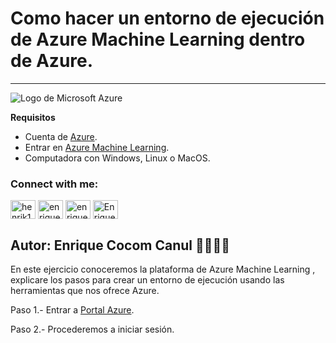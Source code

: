 # Como hacer un entorno de ejecución de Azure Machine Learning dentro de Azure.
-----------------------------

![Logo de Microsoft Azure](https://github.com/EnriqueCocom/PracticasAZ-900/blob/main/entorno-ejecuci%C3%B3n%20de%20ML/imagenes/azure.png)

**Requisitos**
- Cuenta de [Azure](https://azure.microsoft.com/es-mx/free/students/).
- Entrar en [Azure Machine Learning](https://ml.azure.com/home).
- Computadora con Windows, Linux o MacOS.


<h3 align="left">Connect with me:</h3>
<p align="left">
<a href="https://twitter.com/Henrik1493" target="blank"><img align="center" src="https://raw.githubusercontent.com/rahuldkjain/github-profile-readme-generator/master/src/images/icons/Social/twitter.svg" alt="henrik1493" height="30" width="40" /></a>
<a href="https://www.linkedin.com/in/enriquecocom/" target="blank"><img align="center" src="https://raw.githubusercontent.com/rahuldkjain/github-profile-readme-generator/master/src/images/icons/Social/linked-in-alt.svg" alt="enriquecocom" height="30" width="40" /></a>
<a href="https://www.instagram.com/enrique_cocom04/" target="blank"><img align="center" src="https://raw.githubusercontent.com/rahuldkjain/github-profile-readme-generator/master/src/images/icons/Social/instagram.svg" alt="enrique_cocom04" height="30" width="40" /></a>
<a href="https://www.twitch.tv/enriquecocom04" target="blank"><img align="center" src="https://raw.githubusercontent.com/rahuldkjain/github-profile-readme-generator/888aff31e1d26dd2a6acf6afebbc34970aeb0118/src/images/icons/Social/twitch.svg" alt="Enrique Cocom#9331" height="30" width="40" /></a> 
</p>


**Autor: Enrique Cocom Canul 👨‍💻🧙‍♂️**
------------------------------------------------------------------------------------------

En este ejercicio conoceremos la plataforma de Azure Machine Learning , explicare los pasos para crear un entorno de ejecución usando las herramientas que nos ofrece Azure.

Paso 1.- Entrar a [Portal Azure](https://portal.azure.com/).

Paso 2.- Procederemos a iniciar sesión.
